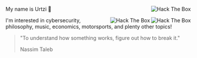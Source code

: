 <a href="https://app.hackthebox.com/profile/655069"><img src="http://www.hackthebox.eu/badge/image/655069" alt="Hack The Box" align="right" /></a>

My name is Urtzi 👋

<img src="https://img.shields.io/badge/State-Sleeping-red" alt="Hack The Box" align="right" />
<img src="https://img.shields.io/badge/Status-Alive-green" alt="Hack The Box" align="right" />

I'm interested in cybersecurity, philosophy, music, economics, motorsports, and plenty other topics!

> "To understand how something works, figure out how to break it."
>
> Nassim Taleb
